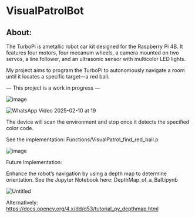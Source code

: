 # VisualPatrolBot
## About:
The TurboPi is ametallic robot car kit designed for the Raspberry Pi 4B. It features four motors, four mecanum wheels, a camera mounted on two servos, a line follower, and an ultrasonic sensor with multicolor LED lights.

My project aims to program the TurboPi to autonomously navigate a room until it locates a specific target—a red ball.

— This project is a work in progress —

![image](https://github.com/user-attachments/assets/5d9a7d66-eb20-41c7-90b4-b0651535d3c6)

![WhatsApp Video 2025-02-10 at 19](https://github.com/user-attachments/assets/8d940837-5fc2-4426-b374-d9fd4d61e1e0)


The device will scan the environment and stop once it detects the specified color code.

See the implementation: Functions/VisualPatrol_find_red_ball.p

![image](https://github.com/user-attachments/assets/ecc0ca86-dca1-4145-aabb-e4ce3eb5ba64)

Future Implementation:

Enhance the robot’s navigation by using a depth map to determine orientation. See the Jupyter Notebook here: DepthMap_of_a_Ball.ipynb

![Untitled](https://github.com/user-attachments/assets/d00250e2-74e8-4a2f-aae7-24957d47fa86)

Alternatively: https://docs.opencv.org/4.x/dd/d53/tutorial_py_depthmap.html

